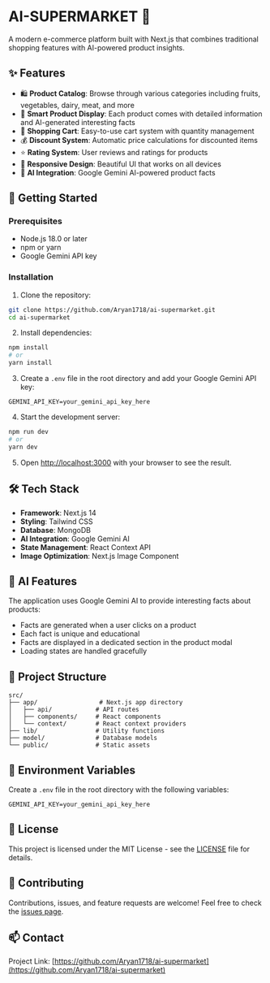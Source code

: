 # AI-SUPERMARKET 🛒

A modern e-commerce platform built with Next.js that combines traditional shopping features with AI-powered product insights.

## ✨ Features

- 🛍️ **Product Catalog**: Browse through various categories including fruits, vegetables, dairy, meat, and more
- 🎯 **Smart Product Display**: Each product comes with detailed information and AI-generated interesting facts
- 🛒 **Shopping Cart**: Easy-to-use cart system with quantity management
- 💰 **Discount System**: Automatic price calculations for discounted items
- ⭐ **Rating System**: User reviews and ratings for products
- 🎨 **Responsive Design**: Beautiful UI that works on all devices
- 🤖 **AI Integration**: Google Gemini AI-powered product facts

## 🚀 Getting Started

### Prerequisites

- Node.js 18.0 or later
- npm or yarn
- Google Gemini API key

### Installation

1. Clone the repository:
```bash
git clone https://github.com/Aryan1718/ai-supermarket.git
cd ai-supermarket
```

2. Install dependencies:
```bash
npm install
# or
yarn install
```

3. Create a `.env` file in the root directory and add your Google Gemini API key:
```env
GEMINI_API_KEY=your_gemini_api_key_here
```

4. Start the development server:
```bash
npm run dev
# or
yarn dev
```

5. Open [http://localhost:3000](http://localhost:3000) with your browser to see the result.

## 🛠️ Tech Stack

- **Framework**: Next.js 14
- **Styling**: Tailwind CSS
- **Database**: MongoDB
- **AI Integration**: Google Gemini AI
- **State Management**: React Context API
- **Image Optimization**: Next.js Image Component

## 🤖 AI Features

The application uses Google Gemini AI to provide interesting facts about products:

- Facts are generated when a user clicks on a product
- Each fact is unique and educational
- Facts are displayed in a dedicated section in the product modal
- Loading states are handled gracefully

## 📁 Project Structure

```
src/
├── app/                 # Next.js app directory
│   ├── api/            # API routes
│   ├── components/     # React components
│   └── context/        # React context providers
├── lib/                # Utility functions
├── model/              # Database models
└── public/             # Static assets
```

## 🔧 Environment Variables

Create a `.env` file in the root directory with the following variables:

```env
GEMINI_API_KEY=your_gemini_api_key_here
```

## 📝 License

This project is licensed under the MIT License - see the [LICENSE](LICENSE) file for details.

## 🤝 Contributing

Contributions, issues, and feature requests are welcome! Feel free to check the [issues page](https://github.com/yourusername/ai-supermarket/issues).

## 📫 Contact

Project Link: [https://github.com/Aryan1718/ai-supermarket](https://github.com/Aryan1718/ai-supermarket)
